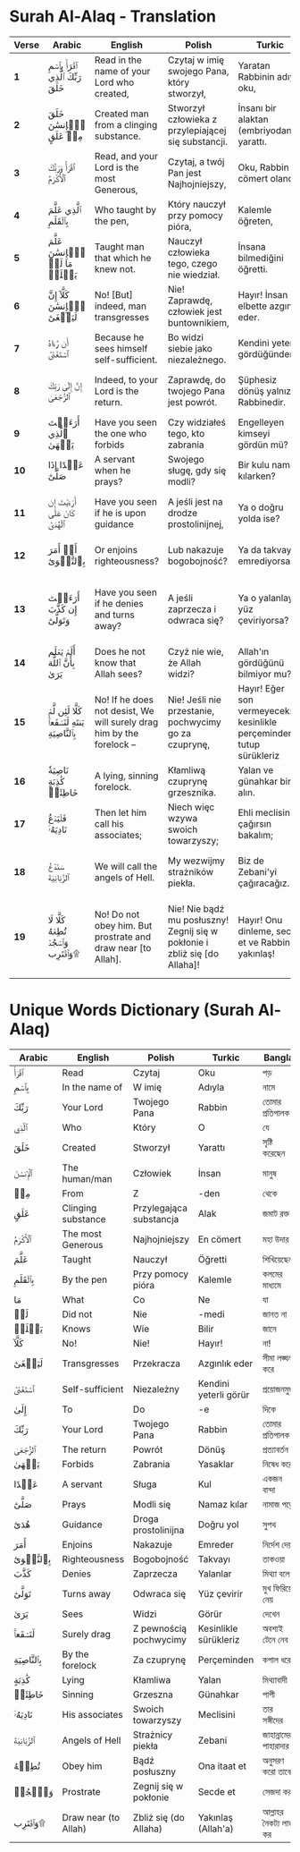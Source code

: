 # Surah Al-Alaq - Translation

| **Verse** | **Arabic**                              | **English**                               | **Polish**                             | **Turkic**                              | **Bangla**                               |
|-----------|-----------------------------------------|-------------------------------------------|-----------------------------------------|------------------------------------------|------------------------------------------|
| **1**     | ٱقۡرَأۡ بِٱسۡمِ رَبِّكَ ٱلَّذِي خَلَقَ   | Read in the name of your Lord who created, | Czytaj w imię swojego Pana, który stworzył, | Yaratan Rabbinin adıyla oku,            | অ-পড় তোমার প্রতিপালকের নামে, যিনি সৃষ্টি করেছেন,  |
| **2**     | خَلَقَ ٱلۡإِنسَٰنَ مِنۡ عَلَقٍ          | Created man from a clinging substance.    | Stworzył człowieka z przylepiającej się substancji. | İnsanı bir alaktan (embriyodan) yarattı. | মানুষকে সৃষ্টি করেছেন জমাট রক্ত থেকে।           |
| **3**     | ٱقۡرَأۡ وَرَبُّكَ ٱلۡأَكۡرَمُ          | Read, and your Lord is the most Generous, | Czytaj, a twój Pan jest Najhojniejszy,  | Oku, Rabbin en cömert olandır,          | পাঠ কর, আর তোমার প্রতিপালক মহা উদার,            |
| **4**     | ٱلَّذِي عَلَّمَ بِٱلۡقَلَمِ             | Who taught by the pen,                    | Który nauczył przy pomocy pióra,        | Kalemle öğreten,                        | যিনি কলমের মাধ্যমে শিক্ষা দিয়েছেন,             |
| **5**     | عَلَّمَ ٱلۡإِنسَٰنَ مَا لَمۡ يَعۡلَمۡ     | Taught man that which he knew not.        | Nauczył człowieka tego, czego nie wiedział. | İnsana bilmediğini öğretti.             | মানুষকে শিখিয়েছেন যা সে জানত না।              |
| **6**     | كَلَّآ إِنَّ ٱلۡإِنسَٰنَ لَيَطۡغَىٰٓ    | No! [But] indeed, man transgresses        | Nie! Zaprawdę, człowiek jest buntownikiem, | Hayır! İnsan elbette azgınlık eder.     | না! মানুষ অবশ্যই সীমা লঙ্ঘন করে।               |
| **7**     | أَن رَّءَاهُ ٱسۡتَغۡنَىٰٓ              | Because he sees himself self-sufficient.  | Bo widzi siebie jako niezależnego.     | Kendini yeterli gördüğünden,            | সে মনে করে সে প্রয়োজনমুক্ত।                |
| **8**     | إِنَّ إِلَىٰ رَبِّكَ ٱلرُّجۡعَىٰ        | Indeed, to your Lord is the return.       | Zaprawdę, do twojego Pana jest powrót. | Şüphesiz dönüş yalnızca Rabbinedir.     | নিশ্চয়ই তোমার প্রতিপালকের কাছেই প্রত্যাবর্তন।  |
| **9**     | أَرَءَيۡتَ ٱلَّذِي يَنۡهَىٰ             | Have you seen the one who forbids         | Czy widziałeś tego, kto zabrania       | Engelleyen kimseyi gördün mü?           | আপনি কি দেখেছেন তাকে যে নিষেধ করে,            |
| **10**    | عَبۡدًا إِذَا صَلَّىٰٓ                | A servant when he prays?                  | Swojego sługę, gdy się modli?           | Bir kulu namaz kılarken?                | একজন বান্দাকে যখন সে নামাজ পড়ে?              |
| **11**    | أَرَءَيۡتَ إِن كَانَ عَلَى ٱلۡهُدَىٰٓ  | Have you seen if he is upon guidance      | A jeśli jest na drodze prostolinijnej, | Ya o doğru yolda ise?                   | আপনি কি দেখেছেন যদি সে সুপথে থাকে,            |
| **12**    | أَوۡ أَمَرَ بِٱلتَّقۡوَىٰٓ             | Or enjoins righteousness?                 | Lub nakazuje bogobojność?              | Ya da takvayı emrediyorsa?              | অথবা তাকওয়ার নির্দেশ দেয়?                 |
| **13**    | أَرَءَيۡتَ إِن كَذَّبَ وَتَوَلَّىٰٓ    | Have you seen if he denies and turns away? | A jeśli zaprzecza i odwraca się?       | Ya o yalanlayıp yüz çeviriyorsa?        | আপনি কি দেখেছেন যদি সে মিথ্যা প্রতিপন্ন করে এবং মুখ ফিরিয়ে নেয়? |
| **14**    | أَلَمۡ يَعۡلَم بِأَنَّ ٱللَّهَ يَرَىٰ  | Does he not know that Allah sees?         | Czyż nie wie, że Allah widzi?          | Allah'ın gördüğünü bilmiyor mu?         | সে কি জানে না যে আল্লাহ দেখেন?               |
| **15**    | كَلَّا لَئِن لَّمۡ يَنتَهِ لَنَسۡفَعٱۡ بِٱلنَّاصِيَةِ | No! If he does not desist, We will surely drag him by the forelock – | Nie! Jeśli nie przestanie, pochwycimy go za czuprynę, | Hayır! Eğer son vermeyecekse, kesinlikle perçeminden tutup sürükleriz | না! যদি সে বিরত না হয়, আমরা অবশ্যই তার কপাল ধরে টেনে নেব। |
| **16**    | نَاصِيَةٗ كَٰذِبَةٍ خَاطِئَةٖ        | A lying, sinning forelock.                | Kłamliwą czuprynę grzesznika.          | Yalan ve günahkar bir alın.             | মিথ্যাবাদী, পাপী কপাল।                    |
| **17**    | فَلۡيَدۡعُ نَادِيَهُۥٓ               | Then let him call his associates;         | Niech więc wzywa swoich towarzyszy;    | Ehli meclisini çağırsın bakalım;        | তবে সে তার সঙ্গীদের ডাকুক।                   |
| **18**    | سَنَدۡعُ ٱلزَّبَانِيَةَ               | We will call the angels of Hell.          | My wezwijmy strażników piekła.         | Biz de Zebani'yi çağıracağız.           | আমরা ডেকে আনব জাহান্নামের পাহারাদারদের।       |
| **19**    | كَلَّا لَا تُطِعۡهُ وَٱسۡجُدۡ وَٱقۡتَرِب۩ | No! Do not obey him. But prostrate and draw near [to Allah]. | Nie! Nie bądź mu posłuszny! Zegnij się w pokłonie i zbliż się [do Allaha]! | Hayır! Onu dinleme, secde et ve Rabbine yakınlaş! | না! তাকে অনুসরণ করো না। বরং সেজদা কর এবং আল্লাহর নৈকট্য লাভ কর। |

# Unique Words Dictionary (Surah Al-Alaq)

| **Arabic**        | **English**               | **Polish**                  | **Turkic**             | **Bangla**               |
|--------------------|---------------------------|-----------------------------|-------------------------|--------------------------|
| ٱقۡرَأۡ            | Read                     | Czytaj                      | Oku                    | পড়                    |
| بِٱسۡمِ            | In the name of           | W imię                      | Adıyla                 | নামে                    |
| رَبِّكَ            | Your Lord               | Twojego Pana                | Rabbin                 | তোমার প্রতিপালক          |
| ٱلَّذِي            | Who                     | Który                       | O                      | যে                      |
| خَلَقَ             | Created                 | Stworzył                    | Yarattı                | সৃষ্টি করেছেন          |
| ٱلۡإِنسَٰنَ        | The human/man           | Człowiek                    | İnsan                  | মানুষ                  |
| مِنۡ               | From                    | Z                           | -den                   | থেকে                   |
| عَلَقٍ             | Clinging substance      | Przylegająca substancja     | Alak                   | জমাট রক্ত              |
| ٱلۡأَكۡرَمُ        | The most Generous       | Najhojniejszy               | En cömert              | মহা উদার                |
| عَلَّمَ            | Taught                  | Nauczył                     | Öğretti                | শিখিয়েছেন             |
| بِٱلۡقَلَمِ         | By the pen              | Przy pomocy pióra           | Kalemle                | কলমের মাধ্যমে          |
| مَا               | What                    | Co                          | Ne                     | যা                      |
| لَمۡ               | Did not                | Nie                         | -medi                  | জানত না               |
| يَعۡلَمۡ           | Knows                   | Wie                         | Bilir                  | জানে                    |
| كَلَّآ             | No!                     | Nie!                        | Hayır!                 | না!                     |
| لَيَطۡغَىٰٓ         | Transgresses            | Przekracza                  | Azgınlık eder          | সীমা লঙ্ঘন করে         |
| ٱسۡتَغۡنَىٰٓ        | Self-sufficient         | Niezależny                  | Kendini yeterli görür  | প্রয়োজনমুক্ত           |
| إِلَىٰ             | To                      | Do                          | -e                     | দিকে                    |
| رَبِّكَ            | Your Lord               | Twojego Pana                | Rabbin                 | তোমার প্রতিপালক          |
| ٱلرُّجۡعَىٰ         | The return              | Powrót                      | Dönüş                  | প্রত্যাবর্তন            |
| يَنۡهَىٰ           | Forbids                 | Zabrania                    | Yasaklar               | নিষেধ করে              |
| عَبۡدًا            | A servant               | Sługa                       | Kul                    | একজন বান্দা            |
| صَلَّىٰٓ            | Prays                   | Modli się                   | Namaz kılar            | নামাজ পড়ে              |
| هُدَىٰٓ             | Guidance                | Droga prostolinijna         | Doğru yol              | সুপথ                   |
| أَمَرَ             | Enjoins                 | Nakazuje                    | Emreder                | নির্দেশ দেয়            |
| بِٱلتَّقۡوَىٰٓ      | Righteousness           | Bogobojność                 | Takvayı                | তাকওয়া                 |
| كَذَّبَ             | Denies                  | Zaprzecza                   | Yalanlar               | মিথ্যা বলে              |
| تَوَلَّىٰٓ          | Turns away              | Odwraca się                 | Yüz çevirir            | মুখ ফিরিয়ে নেয়        |
| يَرَىٰ             | Sees                    | Widzi                       | Görür                  | দেখেন                  |
| لَنَسۡفَعٱۡ         | Surely drag             | Z pewnością pochwycimy      | Kesinlikle sürükleriz  | অবশ্যই টেনে নেব        |
| بِٱلنَّاصِيَةِ      | By the forelock         | Za czuprynę                 | Perçeminden            | কপাল ধরে              |
| كَٰذِبَةٍ           | Lying                   | Kłamliwa                    | Yalan                  | মিথ্যাবাদী             |
| خَاطِئَةٖ          | Sinning                 | Grzeszna                    | Günahkar               | পাপী                   |
| نَادِيَهُۥٓ         | His associates          | Swoich towarzyszy           | Meclisini              | তার সঙ্গীদের           |
| ٱلزَّبَانِيَةَ      | Angels of Hell          | Strażnicy piekła            | Zebani                 | জাহান্নামের পাহারাদার  |
| تُطِعۡهُ            | Obey him               | Bądź posłuszny              | Ona itaat et           | অনুসরণ করো তাকে        |
| وَٱسۡجُدۡ           | Prostrate               | Zegnij się w pokłonie       | Secde et               | সেজদা কর               |
| وَٱقۡتَرِب۩         | Draw near (to Allah)    | Zbliż się (do Allaha)       | Yakınlaş (Allah'a)     | আল্লাহর নৈকট্য লাভ কর |
